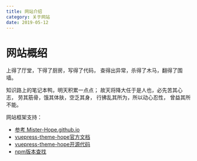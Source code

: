```yaml
---
title: 网站介绍
category: 关于网站
date: 2019-05-12
---
```


# 网站概绍

上得了厅堂，下得了厨房，写得了代码，
查得出异常，杀得了木马，翻得了围墙。

知识路上的笔记本鸭，明天积累一点点；
故天将降大任于是人也，必先苦其心志，
劳其筋骨，饿其体肤，空乏其身，
行拂乱其所为，所以动心忍性，
曾益其所不能。


<!-- more -->

网站框架支持：

- [参考 Mister-Hope.github.io](https://github.com/Mister-Hope/Mister-Hope.github.io)
- [vuepress-theme-hope官方文档](https://vuepress-theme-hope.github.io/v2/zh/)
- [vuepress-theme-hope开源代码](https://github.com/vuepress-theme-hope/vuepress-theme-hope)
- [npm版本查找](https://www.npmjs.com/package/vuepress-theme-hope)
